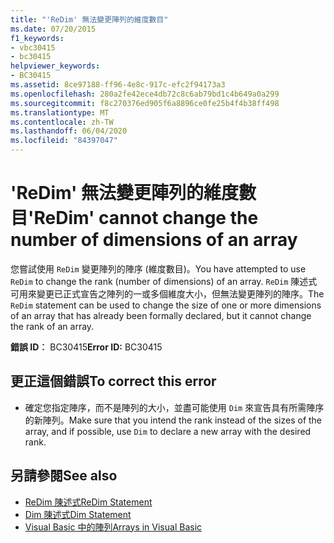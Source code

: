 ```yaml
---
title: "'ReDim' 無法變更陣列的維度數目"
ms.date: 07/20/2015
f1_keywords:
- vbc30415
- bc30415
helpviewer_keywords:
- BC30415
ms.assetid: 8ce97188-ff96-4e8c-917c-efc2f94173a3
ms.openlocfilehash: 280a2fe42ece4db72c8c6ab79bd1c4b649a0a299
ms.sourcegitcommit: f8c270376ed905f6a8896ce0fe25b4f4b38ff498
ms.translationtype: MT
ms.contentlocale: zh-TW
ms.lasthandoff: 06/04/2020
ms.locfileid: "84397047"
---
```

# <a name="redim-cannot-change-the-number-of-dimensions-of-an-array"></a><span data-ttu-id="f6b7f-102">'ReDim' 無法變更陣列的維度數目</span><span class="sxs-lookup"><span data-stu-id="f6b7f-102">'ReDim' cannot change the number of dimensions of an array</span></span>
<span data-ttu-id="f6b7f-103">您嘗試使用 `ReDim` 變更陣列的陣序 (維度數目)。</span><span class="sxs-lookup"><span data-stu-id="f6b7f-103">You have attempted to use `ReDim` to change the rank (number of dimensions) of an array.</span></span> <span data-ttu-id="f6b7f-104">`ReDim` 陳述式可用來變更已正式宣告之陣列的一或多個維度大小，但無法變更陣列的陣序。</span><span class="sxs-lookup"><span data-stu-id="f6b7f-104">The `ReDim` statement can be used to change the size of one or more dimensions of an array that has already been formally declared, but it cannot change the rank of an array.</span></span>  
  
 <span data-ttu-id="f6b7f-105">**錯誤 ID︰** BC30415</span><span class="sxs-lookup"><span data-stu-id="f6b7f-105">**Error ID:** BC30415</span></span>  
  
## <a name="to-correct-this-error"></a><span data-ttu-id="f6b7f-106">更正這個錯誤</span><span class="sxs-lookup"><span data-stu-id="f6b7f-106">To correct this error</span></span>  
  
- <span data-ttu-id="f6b7f-107">確定您指定陣序，而不是陣列的大小，並盡可能使用 `Dim` 來宣告具有所需陣序的新陣列。</span><span class="sxs-lookup"><span data-stu-id="f6b7f-107">Make sure that you intend the rank instead of the sizes of the array, and if possible, use `Dim` to declare a new array with the desired rank.</span></span>  
  
## <a name="see-also"></a><span data-ttu-id="f6b7f-108">另請參閱</span><span class="sxs-lookup"><span data-stu-id="f6b7f-108">See also</span></span>

- [<span data-ttu-id="f6b7f-109">ReDim 陳述式</span><span class="sxs-lookup"><span data-stu-id="f6b7f-109">ReDim Statement</span></span>](../language-reference/statements/redim-statement.md)
- [<span data-ttu-id="f6b7f-110">Dim 陳述式</span><span class="sxs-lookup"><span data-stu-id="f6b7f-110">Dim Statement</span></span>](../language-reference/statements/dim-statement.md)
- [<span data-ttu-id="f6b7f-111">Visual Basic 中的陣列</span><span class="sxs-lookup"><span data-stu-id="f6b7f-111">Arrays in Visual Basic</span></span>](../programming-guide/language-features/arrays/index.md)
